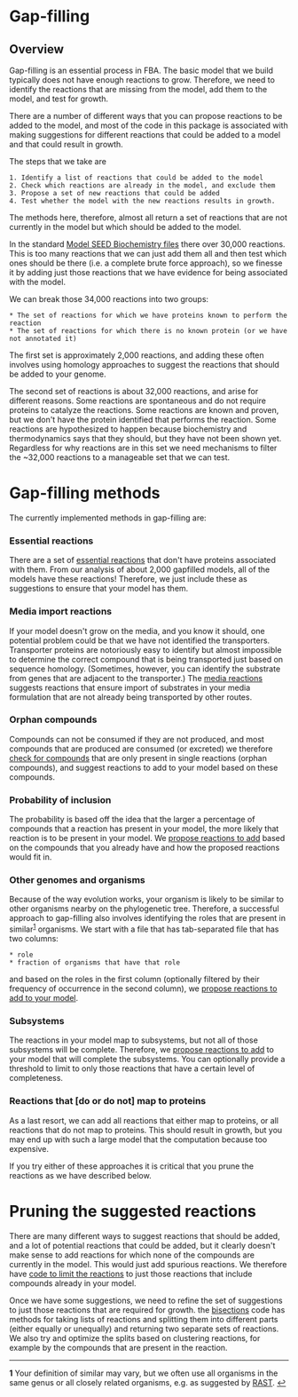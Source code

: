 # Gap-filling

## Overview

Gap-filling is an essential process in FBA. The basic model that we build typically does not have enough reactions to
grow. Therefore, we need to identify the reactions that are missing from the model, add them to the model, and test 
for growth.

There are a number of different ways that you can propose reactions to be added to the model, and most of the code in 
this package is associated with making suggestions for different reactions that could be added to a model and that 
could result in growth.

The steps that we take are
    
    1. Identify a list of reactions that could be added to the model
    2. Check which reactions are already in the model, and exclude them
    3. Propose a set of new reactions that could be added
    4. Test whether the model with the new reactions results in growth.
    
The methods here, therefore, almost all return a set of reactions that are not currently in the model but which should
be added to the model.

In the standard [Model SEED Biochemistry files](https://github.com/ModelSEED/ModelSEEDDatabase) there over 30,000 reactions. This
is too many reactions that we can just add them all and then test which ones should be there (i.e. a complete brute
force approach), so we finesse it by adding just those reactions that we have evidence for being associated with the
model.

We can break those 34,000 reactions into two groups:

    * The set of reactions for which we have proteins known to perform the reaction
    * The set of reactions for which there is no known protein (or we have not annotated it)

The first set is approximately 2,000 reactions, and adding these often involves using homology approaches to suggest
the reactions that should be added to your genome.

The second set of reactions is about 32,000 reactions, and arise for different reasons. Some reactions are spontaneous
and do not require proteins to catalyze the reactions. Some reactions are known and proven, but we don't have the
protein identified that performs the reaction. Some reactions are hypothesized to happen because biochemistry and
thermodynamics says that they should, but they have not been shown yet. Regardless for why reactions are in this set
we need mechanisms to filter the ~32,000 reactions to a manageable set that we can test.

# Gap-filling methods

The currently implemented methods in gap-filling are:

### Essential reactions

There are a set of [essential reactions](essentials.py) that don't have proteins associated with them. From our 
analysis of about 2,000 gapfilled models, all of the models have these reactions! Therefore, we just include these 
as suggestions to ensure that your model has them.

### Media import reactions

If your model doesn't grow on the media, and you know it should, one potential problem could be that we have not
identified the transporters. Transporter proteins are notoriously easy to identify but almost impossible to determine
the correct compound that is being transported just based on sequence homology. (Sometimes, however, you can identify
the substrate from genes that are adjacent to the transporter.) The [media reactions](media.py) suggests reactions that
ensure import of substrates in your media formulation that are not already being transported by other routes.

### Orphan compounds

Compounds can not be consumed if they are not produced, and most compounds that are produced are consumed (or excreted)
we therefore [check for compounds](orphan_compounds.py) that are only present in single reactions (orphan compounds),
and suggest reactions to add to your model based on these compounds.

### Probability of inclusion

The probability is based off the idea that the larger a percentage of compounds that a reaction has present in your 
model, the more likely that reaction is to be present in your model. We [propose reactions to add](probability.py)
based on the compounds that you already have and how the proposed reactions would fit in.

### Other genomes and organisms

Because of the way evolution works, your organism is likely to be similar to other organisms nearby on the phylogenetic 
tree. Therefore, a successful approach to gap-filling also involves identifying the roles that are present in 
similar<sup id="a1">[1](#f1)</sup> organisms. We start with a file that has tab-separated file that has two columns:

    * role
    * fraction of organisms that have that role

and based on the roles in the first column (optionally filtered by their frequency of occurrence in the second column),
we [propose reactions to add to your model](roles.py).

### Subsystems

The reactions in your model map to subsystems, but not all of those subsystems will be complete. Therefore, we [propose
reactions to add](subsystems.py) to your model that will complete the subsystems. You can optionally provide a 
threshold to limit to only those reactions that have a certain level of completeness.

### Reactions that [do or do not] map to proteins

As a last resort, we can add all reactions that either map to proteins, or all reactions that do not map to proteins. 
This should result in growth, but you may end up with such a large model that the computation because too expensive.

If you try either of these approaches it is critical that you prune the reactions as we have described below.

# Pruning the suggested reactions

There are many different ways to suggest reactions that should be added, and a lot of potential reactions that could
be added, but it clearly doesn't make sense to add reactions for which none of the compounds are currently in the model.
This would just add spurious reactions. We therefore have [code to limit the reactions](limit_reactions.py) to just
those reactions that include compounds already in your model.

Once we have some suggestions, we need to refine the set of suggestions to just those reactions that are
required for growth. the [bisections](bisections.py) code has methods for taking lists of reactions and splitting them
into different parts (either equally or unequally) and returning two separate sets of reactions. We also try and 
optimize the splits based on clustering reactions, for example by the compounds that are present in the reaction.

---

<b id="f1">1</b> Your definition of similar may vary, but we often use all organisms in the same genus or all
closely related organisms, e.g. as suggested by [RAST](http://rast.nmpdr.org/). [↩](#a1)